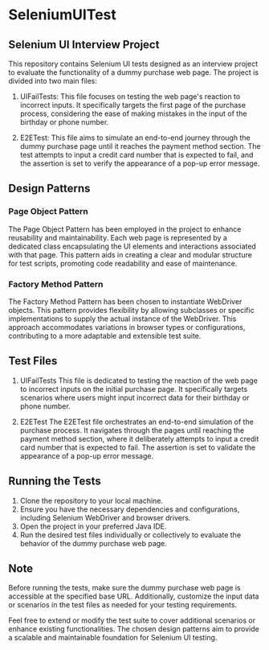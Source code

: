 # SeleniumUITest
## Selenium UI Interview Project

This repository contains Selenium UI tests designed as an interview project to evaluate the functionality of a dummy purchase web page. The project is divided into two main files:

1. UIFailTests: This file focuses on testing the web page's reaction to incorrect inputs. It specifically targets the first page of the purchase process, considering the ease of making mistakes in the input of the birthday or phone number.

2. E2ETest: This file aims to simulate an end-to-end journey through the dummy purchase page until it reaches the payment method section. The test attempts to input a credit card number that is expected to fail, and the assertion is set to verify the appearance of a pop-up error message.

## Design Patterns
### Page Object Pattern
The Page Object Pattern has been employed in the project to enhance reusability and maintainability. Each web page is represented by a dedicated class encapsulating the UI elements and interactions associated with that page. This pattern aids in creating a clear and modular structure for test scripts, promoting code readability and ease of maintenance.

### Factory Method Pattern
The Factory Method Pattern has been chosen to instantiate WebDriver objects. This pattern provides flexibility by allowing subclasses or specific implementations to supply the actual instance of the WebDriver. This approach accommodates variations in browser types or configurations, contributing to a more adaptable and extensible test suite.

## Test Files
1. UIFailTests
This file is dedicated to testing the reaction of the web page to incorrect inputs on the initial purchase page. It specifically targets scenarios where users might input incorrect data for their birthday or phone number.

2. E2ETest
The E2ETest file orchestrates an end-to-end simulation of the purchase process. It navigates through the pages until reaching the payment method section, where it deliberately attempts to input a credit card number that is expected to fail. The assertion is set to validate the appearance of a pop-up error message.

## Running the Tests
1. Clone the repository to your local machine.
2. Ensure you have the necessary dependencies and configurations, including Selenium WebDriver and browser drivers.
3. Open the project in your preferred Java IDE.
4. Run the desired test files individually or collectively to evaluate the behavior of the dummy purchase web page.

## Note
Before running the tests, make sure the dummy purchase web page is accessible at the specified base URL. Additionally, customize the input data or scenarios in the test files as needed for your testing requirements.

Feel free to extend or modify the test suite to cover additional scenarios or enhance existing functionalities. The chosen design patterns aim to provide a scalable and maintainable foundation for Selenium UI testing.
